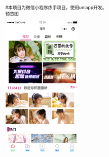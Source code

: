 #本项目为微信小程序练手项目，使用uniapp开发。  
预览图

<img src="https://github.com/ym9710/dnPicture/blob/master/imgX/home.png" width=45%>

